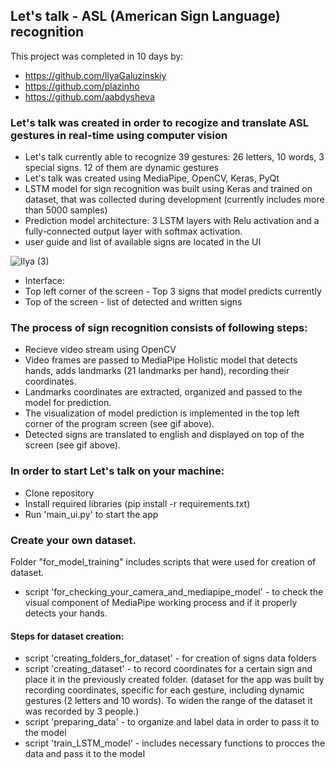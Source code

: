 ## Let's talk - ASL (American Sign Language) recognition

This project was completed in 10 days by:
- https://github.com/IlyaGaluzinskiy
- https://github.com/plazinho
- https://github.com/aabdysheva

### Let's talk was created in order to recogize and translate ASL gestures in real-time using computer vision
- Let's talk currently able to recognize 39 gestures: 26 letters, 10 words, 3 special signs. 12 of them are dynamic gestures
- Let's talk was created using MediaPipe, OpenCV, Keras, PyQt
- LSTM model for sign recognition was built using Keras and trained on dataset, that was collected during development (currently includes more than 5000 samples)
- Prediction model architecture: 3 LSTM layers with Relu activation and a fully-connected output layer with softmax activation.
- user guide and list of available signs are located in the UI


![Ilya (3)](https://user-images.githubusercontent.com/74296883/138891986-08f1fd14-2428-4983-b23b-ef513d64a22e.gif)
- Interface:
- Top left corner of the screen - Top 3 signs that model predicts currently
- Top of the screen - list of detected and written signs

### The process of sign recognition consists of following steps:
- Recieve video stream using OpenCV 
- Video frames are passed to MediaPipe Holistic model that detects hands, adds landmarks (21 landmarks per hand), recording their coordinates.
- Landmarks coordinates are extracted, organized and passed to the model for prediction.
- The visualization of model prediction is implemented in the top left corner of the program screen (see gif above). 
- Detected signs are translated to english and displayed on top of the screen (see gif above). 

### In order to start Let's talk on your machine:
- Clone repository
- Install required libraries (pip install -r requirements.txt)
- Run 'main_ui.py' to start the app

### Create your own dataset.
Folder "for_model_training" includes scripts that were used for creation of dataset.
- script 'for_checking_your_camera_and_mediapipe_model' - to check the visual component of MediaPipe working process and if it properly detects your hands.
#### Steps for dataset creation:
- script 'creating_folders_for_dataset' - for creation of signs data folders  
- script 'creating_dataset' - to record coordinates for a certain sign and place it in the previously created folder.
(dataset for the app was built by recording coordinates, specific for each gesture, including dynamic gestures (2 letters and 10 words). To widen the range of the dataset it was recorded by 3 people.)
- script 'preparing_data' - to organize and label data in order to pass it to the model
- script 'train_LSTM_model' - includes necessary functions to procces the data and pass it to the model

